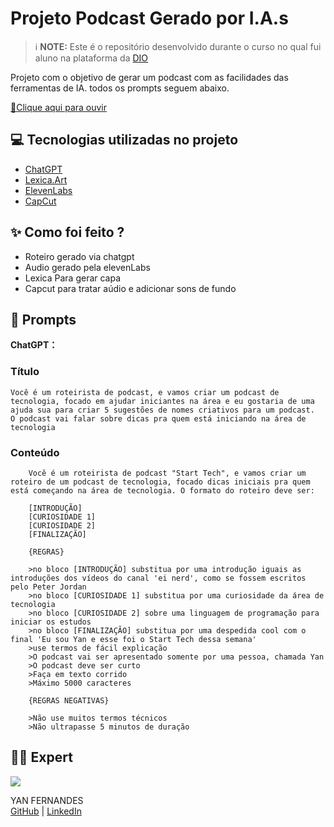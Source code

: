 # Projeto Podcast Gerado por I.A.s

> ℹ️  **NOTE:**  Este é o repositório desenvolvido durante o curso no qual fui aluno na plataforma da  [DIO](https://dio.me/)

Projeto com o objetivo de gerar um podcast com as facilidades das ferramentas de IA. todos os prompts seguem abaixo.

[📕Clique aqui para ouvir](https://www.linkedin.com/feed/update/urn:li:activity:7208161992749027328/)

## 💻 Tecnologias utilizadas no projeto

- [ChatGPT](https://chat.openai.com/)
- [Lexica.Art](https://lexica.art/)
- [ElevenLabs](https://elevenlabs.io/)
- [CapCut](https://www.capcut.com/my-edit)

## ✨ Como foi feito ?
- Roteiro gerado via chatgpt
- Audio gerado pela elevenLabs
- Lexica Para gerar capa
- Capcut para tratar aúdio e adicionar sons de fundo

## 🧠 Prompts

**ChatGPT：**

### Título

    Você é um roteirista de podcast, e vamos criar um podcast de tecnologia, focado em ajudar iniciantes na área e eu gostaria de uma ajuda sua para criar 5 sugestões de nomes criativos para um podcast. 
    O podcast vai falar sobre dicas pra quem está iniciando na área de tecnologia

### Conteúdo
```
    Você é um roteirista de podcast "Start Tech", e vamos criar um roteiro de um podcast de tecnologia, focado dicas iniciais pra quem está começando na área de tecnologia. O formato do roteiro deve ser:

    [INTRODUÇÃO]
    [CURIOSIDADE 1]
    [CURIOSIDADE 2]
    [FINALIZAÇÃO]

    {REGRAS}

    >no bloco [INTRODUÇÃO] substitua por uma introdução iguais as introduções dos vídeos do canal 'ei nerd', como se fossem escritos pelo Peter Jordan
    >no bloco [CURIOSIDADE 1] substitua por uma curiosidade da área de tecnologia
    >no bloco [CURIOSIDADE 2] sobre uma linguagem de programação para iniciar os estudos
    >no bloco [FINALIZAÇÃO] substitua por uma despedida cool com o final 'Eu sou Yan e esse foi o Start Tech dessa semana'
    >use termos de fácil explicação
    >O podcast vai ser apresentado somente por uma pessoa, chamada Yan
    >O podcast deve ser curto
    >Faça em texto corrido
    >Máximo 5000 caracteres

    {REGRAS NEGATIVAS}

    >Não use muitos termos técnicos
    >Não ultrapasse 5 minutos de duração
```

## 👨‍💻 Expert

[![](https://avatars.githubusercontent.com/u/143640083?s=400&u=739976993ba536e2f6692cd3abea9fd247bc13cc&v=4)](https://avatars.githubusercontent.com/u/143640083?s=400&u=739976993ba536e2f6692cd3abea9fd247bc13cc&v=4)

YAN FERNANDES  
[GitHub](https://github.com/yancfgomes) | [LinkedIn](https://www.linkedin.com/in/yan-da-costa-fernandes-gomes-46353819a/) 

  
  

